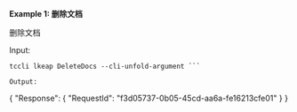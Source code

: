 **Example 1: 删除文档**

删除文档

Input: 

```
tccli lkeap DeleteDocs --cli-unfold-argument ```

Output: 
```
{
    "Response": {
        "RequestId": "f3d05737-0b05-45cd-aa6a-fe16213cfe01"
    }
}
```

